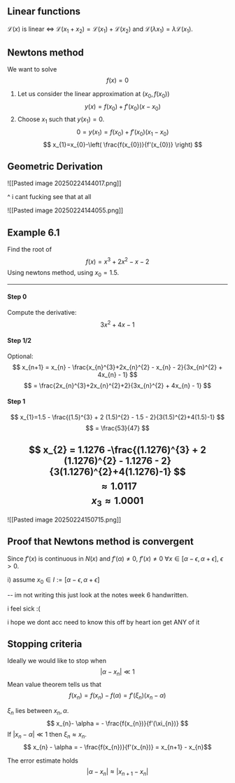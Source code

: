 
## Linear functions

$\mathcal{L}(x)$ is linear $\iff$ $\mathcal{L}(x_{1}+x_{2}) = \mathcal{L}(x_{1}) + \mathcal{L}(x_{2})$ and $\mathcal{L}(\lambda x_{1}) = \lambda \mathcal{L}(x_{1})$.

## Newtons method

We want to solve $$
f(x) = 0
$$
1. Let us consider the linear approximation at $(x_{0}, f(x_{0}))$ $$
y(x) = f(x_{0}) + f'(x_{0})(x-x_{0})
$$
2. Choose $x_{1}$ such that $y(x_{1}) = 0$. $$
0 = y(x_{1}) = f(x_{0}) + f'(x_{0}) (x_{1}-x_{0})
$$
$$
x_{1}=x_{0}-\left( \frac{f(x_{0})}{f'(x_{0})} \right)
$$

## Geometric Derivation

![[Pasted image 20250224144017.png]]

^ i cant fucking see that at all 

![[Pasted image 20250224144055.png]]


## Example 6.1

Find the root of $$
f(x) = x^{3} + 2x^{2} - x -2
$$
Using newtons method, using $x_{0} = 1.5$.

---

#### Step 0

Compute the derivative: $$
3x^{2} + 4x - 1
$$
#### Step 1/2

Optional: $$
x_{n+1} = x_{n} - \frac{x_{n}^{3}+2x_{n}^{2} - x_{n} - 2}{3x_{n}^{2} + 4x_{n} - 1}
$$
$$
= \frac{2x_{n}^{3}+2x_{n}^{2}+2}{3x_{n}^{2} + 4x_{n} - 1}
$$
#### Step 1

$$
x_{1}=1.5 - \frac{(1.5)^{3} + 2 (1.5)^{2} - 1.5 - 2}{3(1.5)^{2}+4(1.5)-1}
$$
$$
= \frac{53}{47}
$$

$$
x_{2} = 1.1276 -\frac{(1.1276)^{3} + 2 (1.1276)^{2} - 1.1276 - 2}{3(1.1276)^{2}+4(1.1276)-1}
$$
$$
\approx 1.0117
$$
$$
x_{3} \approx 1.0001
$$
---

![[Pasted image 20250224150715.png]]

## Proof that Newtons method is convergent

Since $f'(x)$ is continuous in $N(x)$ and $f'(\alpha) \neq 0$, $f'(x) \neq 0$ $\forall x \in [\alpha - \epsilon, \alpha + \epsilon]$, $\epsilon > 0$.

i) assume $x_{0} \in I := [\alpha - \epsilon, \alpha +\epsilon ]$

-- im not writing this just look at the notes week  6 handwritten.

i feel sick :(

i hope we dont acc need to know this off by heart ion get ANY of it


## Stopping criteria

Ideally we would like to stop when $$
|\alpha - x_{n}| \ll 1
$$
Mean value theorem tells us that $$
f(x_{n}) = f(x_{n}) - f(\alpha) = f'(\xi _{n})(x_{n}-\alpha)
$$

$\xi_{n}$ lies between $x_{n}, \alpha$. $$
x_{n}- \alpha = - \frac{f(x_{n})}{f'(\xi_{n})}
$$
If $|x_{n} - \alpha| \ll 1$ then $\xi_{n} \approx x_{n}$. $$
x_{n} - \alpha = - \frac{f(x_{n})}{f'(x_{n})} = x_{n+1} - x_{n}$$

The error estimate holds $$
|\alpha - x_{n}| \approx |x_{n+1} - x_{n}|
$$


